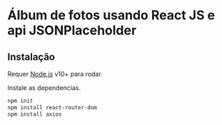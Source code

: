# Álbum de fotos usando React JS e api JSONPlaceholder

## Instalação

Requer [Node.js](https://nodejs.org/) v10+ para rodar.

Instale as dependencias.

```sh
npm init
npm install react-router-dom
npm install axios
```

